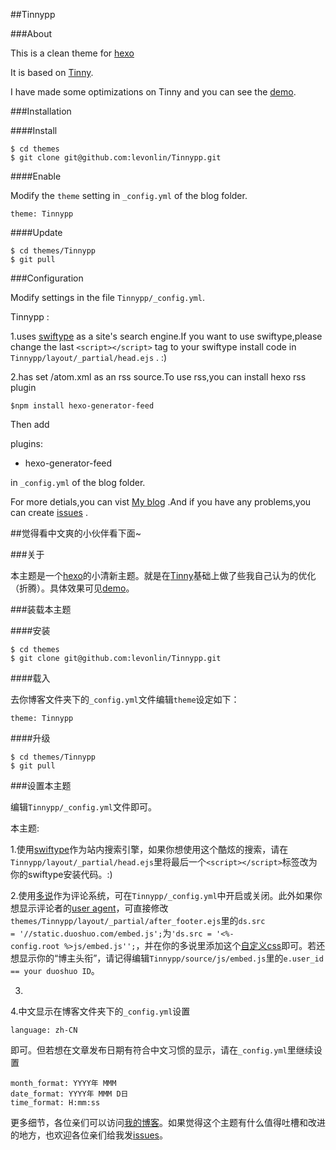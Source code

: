 ##Tinnypp

###About

This is a clean theme for [hexo](https://github.com/hexojs/hexo)

It is based on [Tinny](https://github.com/zhanglun/hexo-theme/tree/master/Tinny).

I have made some optimizations on Tinny and you can see the [demo](http://levonlin.github.io/Tinnypp/).

###Installation

####Install
	
	$ cd themes
	$ git clone git@github.com:levonlin/Tinnypp.git

####Enable

Modify the <code>theme</code> setting in <code>_config.yml</code> of the blog folder.

    theme: Tinnypp

####Update

	$ cd themes/Tinnypp
	$ git pull

###Configuration

Modify settings in the file <code>Tinnypp/_config.yml</code>.

Tinnypp :

1.uses [swiftype](https://swiftype.com/) as a site's search engine.If you want to use swiftype,please change the last <code>&lt;script&gt;&lt;/script&gt;</code> tag to your swiftype install code in <code>Tinnypp/layout/_partial/head.ejs</code> . :)

2.has set /atom.xml as an rss source.To use rss,you can install hexo rss plugin

	$npm install hexo-generator-feed

Then add 

plugins:
- hexo-generator-feed

in <code>_config.yml</code> of the blog folder.

For more detials,you can vist [My blog](http://www.levonlin.info/tags/Tinnypp/) .And if you have any problems,you can create [issues](https://github.com/levonlin/Tinnypp/issues) .

##觉得看中文爽的小伙伴看下面~

###关于

本主题是一个[hexo](https://github.com/hexojs/hexo)的小清新主题。就是在[Tinny](https://github.com/zhanglun/hexo-theme/tree/master/Tinny)基础上做了些我自己认为的优化（折腾）。具体效果可见[demo](http://levonlin.github.io/Tinnypp/)。

###装载本主题

####安装
	
	$ cd themes
	$ git clone git@github.com:levonlin/Tinnypp.git

####载入

去你博客文件夹下的<code>_config.yml</code>文件编辑<code>theme</code>设定如下：

    theme: Tinnypp

####升级

	$ cd themes/Tinnypp
	$ git pull

###设置本主题

编辑<code>Tinnypp/_config.yml</code>文件即可。

本主题:

1.使用[swiftype](https://swiftype.com/)作为站内搜索引擎，如果你想使用这个酷炫的搜索，请在<code>Tinnypp/layout/_partial/head.ejs</code>里将最后一个<code>&lt;script&gt;&lt;/script&gt;</code>标签改为你的swiftype安装代码。:)

2.使用[多说](http://duoshuo.com/)作为评论系统，可在<code>Tinnypp/_config.yml</code>中开启或关闭。此外如果你想显示评论者的[user agent](http://zh.wikipedia.org/wiki/%E7%94%A8%E6%88%B7%E4%BB%A3%E7%90%86)，可直接修改<code>themes/Tinnypp/layout/_partial/after_footer.ejs</code>里的<code>ds.src = '//static.duoshuo.com/embed.js';</code>为<code>'ds.src = '<%- config.root %>js/embed.js'';</code>，并在你的多说里添加这个[自定义css](https://github.com/levonlin/Tinnypp/blob/master/source/css/%E5%A4%9A%E8%AF%B4%E8%87%AA%E5%AE%9A%E4%B9%89.css)即可。若还想显示你的“博主头衔”，请记得编辑<code>Tinnypp/source/js/embed.js</code>里的<code>e.user_id == your duoshuo ID</code>。

3.

4.中文显示在博客文件夹下的<code>_config.yml</code>设置

	language: zh-CN

即可。但若想在文章发布日期有符合中文习惯的显示，请在<code>_config.yml</code>里继续设置

	month_format: YYYY年 MMM
	date_format: YYYY年 MMM D日 
	time_format: H:mm:ss

更多细节，各位亲们可以访问[我的博客](http://www.levonlin.info/tags/Tinnypp/)。如果觉得这个主题有什么值得吐槽和改进的地方，也欢迎各位亲们给我发[issues](https://github.com/levonlin/Tinnypp/issues)。